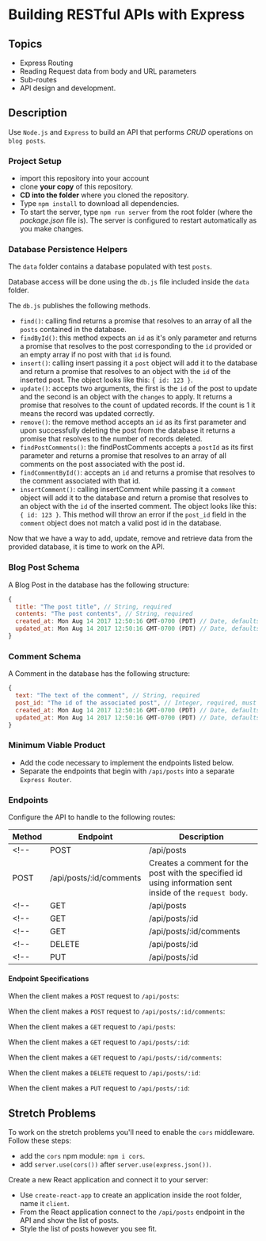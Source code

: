 # Building RESTful APIs with Express

## Topics

-   Express Routing
-   Reading Request data from body and URL parameters
-   Sub-routes
-   API design and development.

## Description

Use `Node.js` and `Express` to build an API that performs _CRUD_ operations on `blog posts`.

### Project Setup

-   import this repository into your account
-   clone **your copy** of this repository.
-   **CD into the folder** where you cloned the repository.
-   Type `npm install` to download all dependencies.
-   To start the server, type `npm run server` from the root folder (where the _package.json_ file is). The server is configured to restart automatically as you make changes.

### Database Persistence Helpers

The `data` folder contains a database populated with test `posts`.

Database access will be done using the `db.js` file included inside the `data` folder.

The `db.js` publishes the following methods.

-   `find()`: calling find returns a promise that resolves to an array of all the `posts` contained in the database.
-   `findById()`: this method expects an `id` as it's only parameter and returns a promise that resolves to the post corresponding to the `id` provided or an empty array if no post with that `id` is found.
-   `insert()`: calling insert passing it a `post` object will add it to the database and return a promise that resolves to an object with the `id` of the inserted post. The object looks like this: `{ id: 123 }`.
-   `update()`: accepts two arguments, the first is the `id` of the post to update and the second is an object with the `changes` to apply. It returns a promise that resolves to the count of updated records. If the count is 1 it means the record was updated correctly.
-   `remove()`: the remove method accepts an `id` as its first parameter and upon successfully deleting the post from the database it returns a promise that resolves to the number of records deleted.
-   `findPostComments()`: the findPostComments accepts a `postId` as its first parameter and returns a promise that resolves to an array of all comments on the post associated with the post id.
-   `findCommentById()`: accepts an `id` and returns a promise that resolves to the comment associated with that id.
-   `insertComment()`: calling insertComment while passing it a `comment` object will add it to the database and return a promise that resolves to an object with the `id` of the inserted comment. The object looks like this: `{ id: 123 }`. This method will throw an error if the `post_id` field in the `comment` object does not match a valid post id in the database.

Now that we have a way to add, update, remove and retrieve data from the provided database, it is time to work on the API.

### Blog Post Schema

A Blog Post in the database has the following structure:

```js
{
  title: "The post title", // String, required
  contents: "The post contents", // String, required
  created_at: Mon Aug 14 2017 12:50:16 GMT-0700 (PDT) // Date, defaults to current date
  updated_at: Mon Aug 14 2017 12:50:16 GMT-0700 (PDT) // Date, defaults to current date
}
```

### Comment Schema

A Comment in the database has the following structure:

```js
{
  text: "The text of the comment", // String, required
  post_id: "The id of the associated post", // Integer, required, must match the id of a post entry in the database
  created_at: Mon Aug 14 2017 12:50:16 GMT-0700 (PDT) // Date, defaults to current date
  updated_at: Mon Aug 14 2017 12:50:16 GMT-0700 (PDT) // Date, defaults to current date
}
```

### Minimum Viable Product

-   Add the code necessary to implement the endpoints listed below.
-   Separate the endpoints that begin with `/api/posts` into a separate `Express Router`.

### Endpoints

Configure the API to handle to the following routes:

| Method | Endpoint                | Description                                                                                               |
| ------ | ----------------------- | --------------------------------------------------------------------------------------------------------- |
| <!--   | POST                    | /api/posts                                                                                                | Creates a post using the information sent inside the `request body`. | --> |
| POST   | /api/posts/:id/comments | Creates a comment for the post with the specified id using information sent inside of the `request body`. |
| <!--   | GET                     | /api/posts                                                                                                | Returns an array of all the post objects contained in the database. |
| <!--   | GET                     | /api/posts/:id                                                                                            | Returns the post object with the specified id. | --> | --> |
| <!--   | GET                     | /api/posts/:id/comments                                                                                   | Returns an array of all the comment objects associated with the post with the specified id. | --> |
| <!--   | DELETE                  | /api/posts/:id                                                                                            | Removes the post with the specified id and returns the **deleted post object**. You may need to make additional calls to the database in order to satisfy this requirement. | --> |
| <!--   | PUT                     | /api/posts/:id                                                                                            | Updates the post with the specified `id` using data from the `request body`. Returns the modified document, **NOT the original**. | --> |

#### Endpoint Specifications

When the client makes a `POST` request to `/api/posts`:

<!-- - If the request body is missing the `title` or `contents` property:

  - cancel the request.
  - respond with HTTP status code `400` (Bad Request).
  - return the following JSON response: `{ errorMessage: "Please provide title and contents for the post." }`. -->

<!-- - If the information about the _post_ is valid:

  - save the new _post_ the the database.
  - return HTTP status code `201` (Created).
  - return the newly created _post_.

- If there's an error while saving the _post_:
  - cancel the request.
  - respond with HTTP status code `500` (Server Error).
  - return the following JSON object: `{ error: "There was an error while saving the post to the database" }`. -->

When the client makes a `POST` request to `/api/posts/:id/comments`:

<!-- -   If the _post_ with the specified `id` is not found:

    -   return HTTP status code `404` (Not Found).
    -   return the following JSON object: `{ message: "The post with the specified ID does not exist." }`.

-   If the request body is missing the `text` property:

    -   cancel the request.
    -   respond with HTTP status code `400` (Bad Request).
    -   return the following JSON response: `{ errorMessage: "Please provide text for the comment." }`.

-   If the information about the _comment_ is valid:

    -   save the new _comment_ the the database.
    -   return HTTP status code `201` (Created).
    -   return the newly created _comment_.

-   If there's an error while saving the _comment_:
    -   cancel the request.
    -   respond with HTTP status code `500` (Server Error).
    -   return the following JSON object: `{ error: "There was an error while saving the comment to the database" }`. -->

When the client makes a `GET` request to `/api/posts`:

<!-- -   If there's an error in retrieving the _posts_ from the database:
    -   cancel the request.
    -   respond with HTTP status code `500`.
    -   return the following JSON object: `{ error: "The posts information could not be retrieved." }`. -->

When the client makes a `GET` request to `/api/posts/:id`:

<!-- -   If the _post_ with the specified `id` is not found:

    -   return HTTP status code `404` (Not Found).
    -   return the following JSON object: `{ message: "The post with the specified ID does not exist." }`.

-   If there's an error in retrieving the _post_ from the database:
    -   cancel the request.
    -   respond with HTTP status code `500`.
    -   return the following JSON object: `{ error: "The post information could not be retrieved." }`. -->

When the client makes a `GET` request to `/api/posts/:id/comments`:

<!-- -   If the _post_ with the specified `id` is not found:

    -   return HTTP status code `404` (Not Found).
    -   return the following JSON object: `{ message: "The post with the specified ID does not exist." }`.

-   If there's an error in retrieving the _comments_ from the database:
    -   cancel the request.
    -   respond with HTTP status code `500`.
    -   return the following JSON object: `{ error: "The comments information could not be retrieved." }`. -->

When the client makes a `DELETE` request to `/api/posts/:id`:

<!-- -   If the _post_ with the specified `id` is not found:

    -   return HTTP status code `404` (Not Found).
    -   return the following JSON object: `{ message: "The post with the specified ID does not exist." }`.

-   If there's an error in removing the _post_ from the database:
    -   cancel the request.
    -   respond with HTTP status code `500`.
    -   return the following JSON object: `{ error: "The post could not be removed" }`. -->

When the client makes a `PUT` request to `/api/posts/:id`:

<!-- -   If the _post_ with the specified `id` is not found:

    -   return HTTP status code `404` (Not Found).
    -   return the following JSON object: `{ message: "The post with the specified ID does not exist." }`. -->

<!-- -   If the request body is missing the `title` or `contents` property:

    -   cancel the request.
    -   respond with HTTP status code `400` (Bad Request).
    -   return the following JSON response: `{ errorMessage: "Please provide title and contents for the post." }`. -->

<!-- -   If there's an error when updating the _post_:

    -   cancel the request.
    -   respond with HTTP status code `500`.
    -   return the following JSON object: `{ error: "The post information could not be modified." }`. -->

<!-- -   If the post is found and the new information is valid:

    -   update the post document in the database using the new information sent in the `request body`.
    -   return HTTP status code `200` (OK).
    -   return the newly updated _post_. -->

## Stretch Problems

To work on the stretch problems you'll need to enable the `cors` middleware. Follow these steps:

-   add the `cors` npm module: `npm i cors`.
-   add `server.use(cors())` after `server.use(express.json())`.

Create a new React application and connect it to your server:

-   Use `create-react-app` to create an application inside the root folder, name it `client`.
-   From the React application connect to the `/api/posts` endpoint in the API and show the list of posts.
-   Style the list of posts however you see fit.
